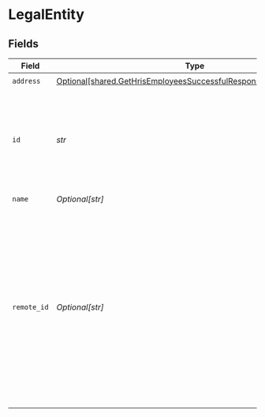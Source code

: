 # LegalEntity


## Fields

| Field                                                                                                                                                                                                                    | Type                                                                                                                                                                                                                     | Required                                                                                                                                                                                                                 | Description                                                                                                                                                                                                              |
| ------------------------------------------------------------------------------------------------------------------------------------------------------------------------------------------------------------------------ | ------------------------------------------------------------------------------------------------------------------------------------------------------------------------------------------------------------------------ | ------------------------------------------------------------------------------------------------------------------------------------------------------------------------------------------------------------------------ | ------------------------------------------------------------------------------------------------------------------------------------------------------------------------------------------------------------------------ |
| `address`                                                                                                                                                                                                                | [Optional[shared.GetHrisEmployeesSuccessfulResponseSchemasAddress]](../../models/shared/gethrisemployeessuccessfulresponseschemasaddress.md)                                                                             | :heavy_check_mark:                                                                                                                                                                                                       | N/A                                                                                                                                                                                                                      |
| `id`                                                                                                                                                                                                                     | *str*                                                                                                                                                                                                                    | :heavy_check_mark:                                                                                                                                                                                                       | The globally unique ID of this object generated by Kombo. We recommend using this as a stable primary key for syncing.                                                                                                   |
| `name`                                                                                                                                                                                                                   | *Optional[str]*                                                                                                                                                                                                          | :heavy_check_mark:                                                                                                                                                                                                       | N/A                                                                                                                                                                                                                      |
| `remote_id`                                                                                                                                                                                                              | *Optional[str]*                                                                                                                                                                                                          | :heavy_check_mark:                                                                                                                                                                                                       | The raw ID of the object in the remote system. We don't recommend using this as a primary key on your side as it might sometimes be compromised of multiple identifiers if a system doesn't provide a clear primary key. |